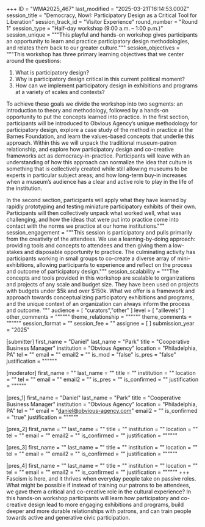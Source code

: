 +++
ID = "WMA2025_467"
last_modified = "2025-03-21T16:14:53.000Z"
session_title = "Democracy, Now!: Participatory Design as a Critical Tool for Liberation"
session_track_id = "Visitor Experience"
round_number = "Round 1"
session_type = "Half-day workshop (9:00 a.m. – 1:00 p.m.)"
session_unique = """This playful and hands-on workshop gives participants an opportunity to learn and practice participatory design methodologies, and relates them back to our greater culture."""
session_objectives = """This workshop has three primary learning objectives that we center around the questions:

1. What is participatory design?
2. Why is participatory design critical in this current political moment?
3. How can we implement participatory design in exhibitions and programs at a variety of scales and contexts?

To achieve these goals we divide the workshop into two segments: an introduction to theory and methodology, followed by a hands-on opportunity to put the concepts learned into practice. In the first section, participants will be introduced to Obvious Agency’s unique methodology for participatory design, explore a case study of the method in practice at the Barnes Foundation, and learn the values-based concepts that underlie this approach. Within this we will unpack the traditional museum-patron relationship, and explore how participatory design and co-creative frameworks act as democracy-in-practice. Participants will leave with an understanding of how this approach can normalize the idea that culture is something that is collectively created while still allowing museums to be experts in particular subject areas; and how long-term buy-in increases when a museum’s audience has a clear and active role to play in the life of the institution.

In the second section, participants will apply what they have learned by rapidly prototyping and testing miniature participatory exhibits of their own. Participants will then collectively unpack what worked well, what was challenging, and how the ideas that were put into practice come into contact with the norms we practice at our home institutions."""
session_engagement = """This session is participatory and pulls primarily from the creativity of the attendees. We use a learning-by-doing approach: providing tools and concepts to attendees and then giving them a low-stakes and disposable opportunity to practice. The culminating activity has participants working in small groups to co-create a diverse array of mini-exhibitions, allowing participants to experience and reflect on the process and outcome of participatory design."""
session_scalability = """The concepts and tools provided in this workshop are scalable to organizations and projects of any scale and budget size. They have been used on projects with budgets under $5k and over $150k. What we offer is a framework and approach towards conceptualizing participatory exhibitions and programs, and the unique context of an organization can always inform the process and outcome.
"""
audience = [ "curators","other" ]
level = [ "alllevels" ]
other_comments = """"""
theme_relationship = """"""
theme_comments = """"""
session_format = ""
session_fee = ""
assignee = [  ]
submission_year = "2025"

[submitter]
first_name = "Daniel"
last_name = "Park"
title = "Cooperative Business Manager"
institution = "Obvious Agency"
location = "Philadelphia, PA"
tel = ""
email = ""
email2 = ""
is_mod = "false"
is_pres = "false"
justification = """"""

[moderator]
first_name = ""
last_name = ""
title = ""
institution = ""
location = ""
tel = ""
email = ""
email2 = ""
is_pres = ""
is_confirmed = ""
justification = """"""

[pres_1]
first_name = "Daniel"
last_name = "Park"
title = "Cooperative Business Manager"
institution = "Obvious Agency"
location = "Philadelphia, PA"
tel = ""
email = "daniel@obvious-agency.com"
email2 = ""
is_confirmed = "true"
justification = """"""

[pres_2]
first_name = ""
last_name = ""
title = ""
institution = ""
location = ""
tel = ""
email = ""
email2 = ""
is_confirmed = ""
justification = """"""

[pres_3]
first_name = ""
last_name = ""
title = ""
institution = ""
location = ""
tel = ""
email = ""
email2 = ""
is_confirmed = ""
justification = """"""

[pres_4]
first_name = ""
last_name = ""
title = ""
institution = ""
location = ""
tel = ""
email = ""
email2 = ""
is_confirmed = ""
justification = """"""
+++
Fascism is here, and it thrives when everyday people take on passive roles. What might be possible if instead of training our patrons to be attendees, we gave them a critical and co-creative role in the cultural experience? In this hands-on workshop participants will learn how participatory and co-creative design lead to more engaging exhibitions and programs, build deeper and more durable relationships with patrons, and can train people towards active and generative civic participation.

